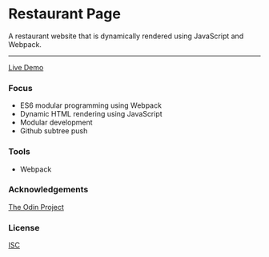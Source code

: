 # Restaurant Page
A restaurant website that is dynamically rendered using JavaScript and Webpack. 

<hr/>

[Live Demo](https://jonro2955.github.io/odin_javascript_3_restaurant_page/)

### Focus  
- ES6 modular programming using Webpack 
- Dynamic HTML rendering using JavaScript
- Modular development
- Github subtree push 

### Tools 
- Webpack
 
### Acknowledgements

[The Odin Project](https://www.theodinproject.com/)

### License

[ISC](https://opensource.org/licenses/ISC)